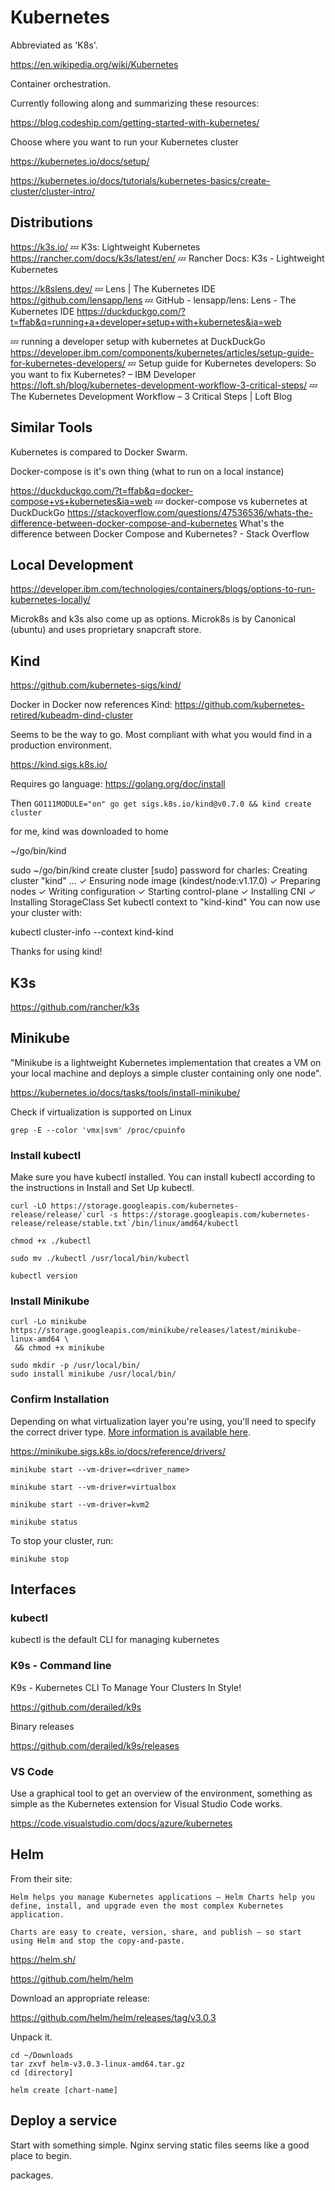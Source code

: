 # Kubernetes

Abbreviated as 'K8s'.

https://en.wikipedia.org/wiki/Kubernetes

Container orchestration.

Currently following along and summarizing these resources:

https://blog.codeship.com/getting-started-with-kubernetes/

Choose where you want to run your Kubernetes cluster

https://kubernetes.io/docs/setup/
   
https://kubernetes.io/docs/tutorials/kubernetes-basics/create-cluster/cluster-intro/

## Distributions

https://k3s.io/
💤 K3s: Lightweight Kubernetes
https://rancher.com/docs/k3s/latest/en/
💤 Rancher Docs: K3s - Lightweight Kubernetes

https://k8slens.dev/
💤 Lens | The Kubernetes IDE
https://github.com/lensapp/lens
💤 GitHub - lensapp/lens: Lens - The Kubernetes IDE
https://duckduckgo.com/?t=ffab&q=running+a+developer+setup+with+kubernetes&ia=web

💤 running a developer setup with kubernetes at DuckDuckGo
https://developer.ibm.com/components/kubernetes/articles/setup-guide-for-kubernetes-developers/
💤 Setup guide for Kubernetes developers: So you want to fix Kubernetes? – IBM Developer
https://loft.sh/blog/kubernetes-development-workflow-3-critical-steps/
💤 The Kubernetes Development Workflow – 3 Critical Steps | Loft Blog

## Similar Tools

Kubernetes is compared to Docker Swarm.

Docker-compose is it's own thing (what to run on a local instance)

https://duckduckgo.com/?t=ffab&q=docker-compose+vs+kubernetes&ia=web
💤 docker-compose vs kubernetes at DuckDuckGo
https://stackoverflow.com/questions/47536536/whats-the-difference-between-docker-compose-and-kubernetes
What's the difference between Docker Compose and Kubernetes? - Stack Overflow


## Local Development

https://developer.ibm.com/technologies/containers/blogs/options-to-run-kubernetes-locally/

Microk8s and k3s also come up as options. 
Microk8s is by Canonical (ubuntu) and uses proprietary snapcraft store. 

## Kind

https://github.com/kubernetes-sigs/kind/

Docker in Docker now references Kind:
https://github.com/kubernetes-retired/kubeadm-dind-cluster

Seems to be the way to go. Most compliant with what you would find in a production environment. 

https://kind.sigs.k8s.io/

Requires go language:
https://golang.org/doc/install

Then `GO111MODULE="on" go get sigs.k8s.io/kind@v0.7.0 && kind create cluster`

for me, kind was downloaded to home

~/go/bin/kind

sudo ~/go/bin/kind create cluster
[sudo] password for charles: 
Creating cluster "kind" ...
 ✓ Ensuring node image (kindest/node:v1.17.0) 
 ✓ Preparing nodes 
 ✓ Writing configuration 
 ✓ Starting control-plane 
 ✓ Installing CNI
 ✓ Installing StorageClass
Set kubectl context to "kind-kind"
You can now use your cluster with:

kubectl cluster-info --context kind-kind

Thanks for using kind!


## K3s

https://github.com/rancher/k3s

## Minikube

"Minikube is a lightweight Kubernetes implementation that creates a VM on your local machine and deploys a simple cluster containing only one node".

https://kubernetes.io/docs/tasks/tools/install-minikube/

Check if virtualization is supported on Linux

    grep -E --color 'vmx|svm' /proc/cpuinfo
    
### Install kubectl

Make sure you have kubectl installed. You can install kubectl according to the instructions in Install and Set Up kubectl.

    curl -LO https://storage.googleapis.com/kubernetes-release/release/`curl -s https://storage.googleapis.com/kubernetes-release/release/stable.txt`/bin/linux/amd64/kubectl

    chmod +x ./kubectl
    
    sudo mv ./kubectl /usr/local/bin/kubectl
    
    kubectl version


### Install Minikube

```
curl -Lo minikube https://storage.googleapis.com/minikube/releases/latest/minikube-linux-amd64 \
 && chmod +x minikube
    
sudo mkdir -p /usr/local/bin/
sudo install minikube /usr/local/bin/
```

### Confirm Installation 

Depending on what virtualization layer you're using, you'll need to specify the correct driver type. [More information is available here](https://kubernetes.io/docs/setup/learning-environment/minikube/). 

https://minikube.sigs.k8s.io/docs/reference/drivers/


    minikube start --vm-driver=<driver_name>
    
    minikube start --vm-driver=virtualbox

    minikube start --vm-driver=kvm2

    minikube status
    
To stop your cluster, run:

    minikube stop


## Interfaces

### kubectl

kubectl is the default CLI for managing kubernetes

### K9s - Command line 

K9s - Kubernetes CLI To Manage Your Clusters In Style!

https://github.com/derailed/k9s

Binary releases

https://github.com/derailed/k9s/releases

### VS Code 

Use a graphical tool to get an overview of the environment, something as simple as the Kubernetes extension for Visual Studio Code works.

https://code.visualstudio.com/docs/azure/kubernetes



## Helm

From their site: 

```
Helm helps you manage Kubernetes applications — Helm Charts help you define, install, and upgrade even the most complex Kubernetes application.

Charts are easy to create, version, share, and publish — so start using Helm and stop the copy-and-paste.
```

https://helm.sh/

https://github.com/helm/helm

Download an appropriate release:

https://github.com/helm/helm/releases/tag/v3.0.3

Unpack it.

    cd ~/Downloads
    tar zxvf helm-v3.0.3-linux-amd64.tar.gz 
    cd [directory]
    
    helm create [chart-name]

## Deploy a service

Start with something simple. Nginx serving static files seems like a good place to begin. 


 packages. 
